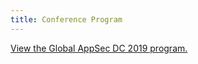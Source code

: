 ```yaml
---
title: Conference Program
---
```

<!--<div>
<section class="training">
<h2>Trainings At Global AppSec DC 2019</h2>

{% for training_type in site.data.trainings %}
    <h3>{{ training_type.title }} - {{ training_type.days }}</h3>
    <table>
        <thead>
            <tr><th>Class</th><th>Decription</th><th>Trainer</th><th>Room</th></tr>
        </thead>
        <tbody>
        {% for class in training_type.classes %}
        <tr>
          <td>{{ class.title }}</td>
          <td>{{ class.description }}</td>
          <td>{{ class.trainer }}</td>
          <td>{{ class.room }}</td>
        </tr>
        {% endfor %}
        </tbody>
    </table>
{% endfor %}
</section>
</div>-->

<a id="sched-embed" href="https://globalappsecdc2019.sched.com/">View the Global AppSec DC 2019 program.</a><script type="text/javascript" src="//globalappsecdc2019.sched.com/js/embed.js"></script>
